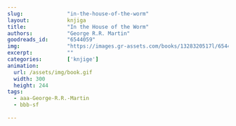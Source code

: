 ```yaml
---
slug:              "in-the-house-of-the-worm"
layout:            knjiga
title:             "In the House of the Worm"
authors:           "George R.R. Martin"
goodreads_id:      "6544059"
img:               "https://images.gr-assets.com/books/1328320517l/6544059.jpg"
excerpt:           ""
categories:        ['knjige']
animation:
  url: /assets/img/book.gif
  width: 300
  height: 244
tags:
  - aaa-George-R.R.-Martin
  - bbb-sf
  
---
```


